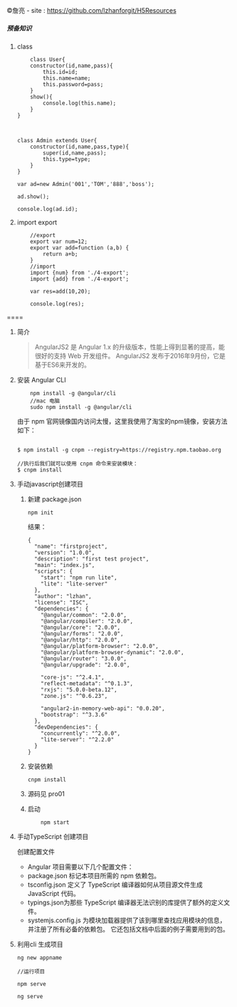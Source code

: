 &copy;詹亮                     - site : https://github.com/lzhanforgit/H5Resources
##### 预备知识
1. class

    ```
        class User{
        constructor(id,name,pass){
            this.id=id;
            this.name=name;
            this.password=pass;
        }
        show(){
            console.log(this.name);
        }
    }
    
    
    
    class Admin extends User{
        constructor(id,name,pass,type){
            super(id,name,pass);
            this.type=type;
        }
    }
    
    var ad=new Admin('001','TOM','888','boss');
    
    ad.show();
    
    console.log(ad.id);
    ```

2. import export

    ```
        //export
        export var num=12;
        export var add=function (a,b) {
            return a+b;
        }
        //import
        import {num} from './4-export';
        import {add} from './4-export';
        
        var res=add(10,20);
        
        console.log(res);
    ```

====
1. 简介

    >AngularJS2 是 Angular 1.x 的升级版本，性能上得到显著的提高，能很好的支持 Web 开发组件。
     AngularJS2 发布于2016年9月份，它是基于ES6来开发的。

2. 安装 Angular CLI

    ```
        npm install -g @angular/cli
        //mac 电脑
        sudo npm install -g @angular/cli
    ```

    由于 npm 官网镜像国内访问太慢，这里我使用了淘宝的npm镜像，安装方法如下：

    ```

    $ npm install -g cnpm --registry=https://registry.npm.taobao.org

    //执行后我们就可以使用 cnpm 命令来安装模块：
    $ cnpm install

    ```

3. 手动javascript创建项目

    1. 新建 package.json

        ```
        npm init
        ```
        结果：

        ```
        {
          "name": "firstproject",
          "version": "1.0.0",
          "description": "first test project",
          "main": "index.js",
          "scripts": {
            "start": "npm run lite",
            "lite": "lite-server"
          },
          "author": "lzhan",
          "license": "ISC",
          "dependencies": {
            "@angular/common": "2.0.0",
            "@angular/compiler": "2.0.0",
            "@angular/core": "2.0.0",
            "@angular/forms": "2.0.0",
            "@angular/http": "2.0.0",
            "@angular/platform-browser": "2.0.0",
            "@angular/platform-browser-dynamic": "2.0.0",
            "@angular/router": "3.0.0",
            "@angular/upgrade": "2.0.0",

            "core-js": "^2.4.1",
            "reflect-metadata": "^0.1.3",
            "rxjs": "5.0.0-beta.12",
            "zone.js": "^0.6.23",

            "angular2-in-memory-web-api": "0.0.20",
            "bootstrap": "^3.3.6"
          },
          "devDependencies": {
            "concurrently": "^2.0.0",
            "lite-server": "^2.2.0"
          }
        }

        ```

    2. 安装依赖

        ```
        cnpm install

        ```
    3. 源码见 pro01

    4. 启动

        ```
            npm start

        ```

4. 手动TypeScript 创建项目

    创建配置文件

    * Angular 项目需要以下几个配置文件：
    * package.json 标记本项目所需的 npm 依赖包。
    * tsconfig.json 定义了 TypeScript 编译器如何从项目源文件生成 JavaScript 代码。
    * typings.json为那些 TypeScript 编译器无法识别的库提供了额外的定义文件。
    * systemjs.config.js 为模块加载器提供了该到哪里查找应用模块的信息，并注册了所有必备的依赖包。 它还包括文档中后面的例子需要用到的包。

5. 利用cli 生成项目

    ```
    ng new appname

    //运行项目

    npm serve

    ng serve
    ```

